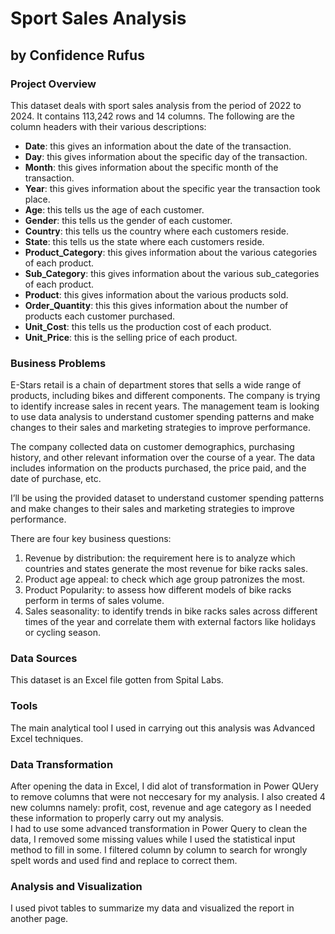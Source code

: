 # Sport Sales Analysis

## by Confidence Rufus

### Project Overview
This dataset deals with sport sales analysis from the period of 2022 to 2024. It contains  113,242 rows and 14 columns.
The following are the column headers with their various descriptions:
- **Date**: this gives an information about the date of the transaction.
- **Day**: this gives information about the specific day of the transaction.
- **Month**: this gives information about the specific month of the transaction.
- **Year**: this gives information about the specific year the transaction took place.
- **Age**: this tells us the age of each customer.
- **Gender**: this tells us the gender of each customer.
- **Country**: this tells us the country where each customers reside.
- **State**: this tells us the state where each customers reside.
- **Product_Category**: this gives information about the various categories of each product.
- **Sub_Category**: this gives information about the various sub_categories of each product.
- **Product**: this gives information about the various products sold.
- **Order_Quantity**: this this gives information about the number of products each customer purchased.
- **Unit_Cost**: this tells us the production cost of each product.
- **Unit_Price**: this is the selling price of each product.


### Business Problems
E-Stars retail is a chain of department stores that sells a wide range of products, including bikes and different components. The company is trying to identify increase sales in recent years. The management team is looking to use data analysis to understand customer spending patterns and make changes to their sales and marketing strategies to improve performance.

The company collected data on customer demographics, purchasing history, and other relevant information over the course of a year. The data includes information on the products purchased, the price paid, and the date of purchase, etc.

I’ll be using the provided dataset to understand customer spending patterns and make changes to their sales and marketing strategies to improve performance.

There are four key business questions:
1. Revenue by distribution: the requirement here is to analyze which countries and states generate the most revenue for bike racks sales.
2. Product age appeal: to check which age group patronizes the most.
3. Product Popularity: to assess how different models of bike racks perform in terms of sales volume.
4. Sales seasonality: to identify trends in bike racks sales across different times of the year and correlate them with external factors like holidays or cycling season. 



### Data Sources
This dataset is an Excel file gotten from Spital Labs.

### Tools
The main analytical tool I used in carrying out this analysis was Advanced Excel techniques.


### Data Transformation
After opening the data in Excel, I did alot of transformation in Power QUery to remove columns that were not neccesary for my analysis.
I also created 4 new columns namely: profit, cost, revenue and age category as I needed these information to properly carry out my analysis.  
I had to use some advanced transformation in Power Query to clean the data, I removed some missing values while I used the statistical input method to fill in some. I filtered column by column to search for wrongly spelt words and used find and replace to correct them. 


### Analysis and Visualization
I used pivot tables to summarize my data and visualized the report in another page. 
